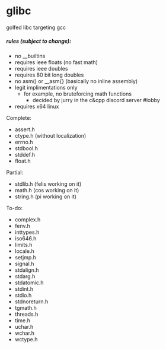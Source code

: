 # glibc
golfed libc targeting gcc

##### rules (subject to change):
- no __builtins
- requires ieee floats (no fast math)
- requires ieee doubles
- requires 80 bit long doubles
- no asm() or __asm{} (basically no inline assembly)
- legit implimentations only
	* for example, no bruteforcing math functions
		- decided by jurry in the c&cpp discord server #lobby
- requires x64 linux

Complete:
- assert.h
- ctype.h (without localization)
- errno.h
- stdbool.h
- stddef.h
- float.h

Partial:
- stdlib.h (felis working on it)
- math.h (cos working on it)
- string.h (pi working on it)

To-do:
- complex.h
- fenv.h
- inttypes.h
- iso646.h
- limits.h
- locale.h
- setjmp.h
- signal.h
- stdalign.h
- stdarg.h
- stdatomic.h
- stdint.h
- stdio.h
- stdnoreturn.h
- tgmath.h
- threads.h
- time.h
- uchar.h
- wchar.h
- wctype.h
